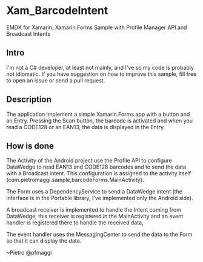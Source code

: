# Xam_BarcodeIntent
EMDK for Xamarin, Xamarin.Forms Sample with Profile Manager API and Broadcast Intents

## Intro
I'm not a C# developer, at least not mainly, and I've so my code is probably not idiomatic. If you have suggestion on how to improve this sample, fill free to open an issue or send a pull request.

## Description
The application implement a simple Xamarin.Forms app with a button and an Entry.
Pressing the Scan button, the barcode is activated and when you read a CODE128 or an EAN13, the data is displayed in the Entry.

## How is done
The Activity of the Android project use the Profile API to configure DataWedge to read EAN13 and CODE128 barcodes and to send the data with a Broadcast intent. This configuration is assigned to the activity itself (com.pietromaggi.sample,barcodeForms.MainActivity).

The Form uses a DependencyService to send a DataWedge intent (the interface is in the Portable library, I've implemented only the Android side).

A broadcast receiver is implemented to handle the Intent coming from DataWedge, this receiver is registered in the MainActivity and an event handler is registered there to handle the received data,

The event handler uses the MessagingCenter to send the data to the Form so that it can display the data.

~Pietro
@pfmaggi